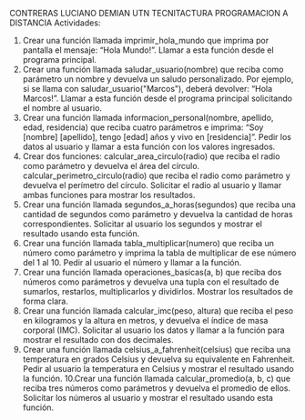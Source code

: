 CONTRERAS LUCIANO DEMIAN
UTN
TECNITACTURA PROGRAMACION A DISTANCIA
Actividades:
1. Crear una función llamada imprimir_hola_mundo que imprima por
pantalla el mensaje: “Hola Mundo!”. Llamar a esta función desde el
programa principal.
2. Crear una función llamada saludar_usuario(nombre) que reciba
como parámetro un nombre y devuelva un saludo personalizado.
Por ejemplo, si se llama con saludar_usuario("Marcos"), deberá devolver: “Hola Marcos!”. Llamar a esta función desde el programa
principal solicitando el nombre al usuario.
3. Crear una función llamada informacion_personal(nombre, apellido,
edad, residencia) que reciba cuatro parámetros e imprima: “Soy
[nombre] [apellido], tengo [edad] años y vivo en [residencia]”. Pedir los datos al usuario y llamar a esta función con los valores ingresados.
4. Crear dos funciones: calcular_area_circulo(radio) que reciba el radio como parámetro y devuelva el área del círculo. calcular_perimetro_circulo(radio) que reciba el radio como parámetro y devuelva el perímetro del círculo. Solicitar el radio al usuario y llamar ambas funciones para mostrar los resultados.
5. Crear una función llamada segundos_a_horas(segundos) que reciba
una cantidad de segundos como parámetro y devuelva la cantidad
de horas correspondientes. Solicitar al usuario los segundos y mostrar el resultado usando esta función.
6. Crear una función llamada tabla_multiplicar(numero) que reciba un
número como parámetro y imprima la tabla de multiplicar de ese
número del 1 al 10. Pedir al usuario el número y llamar a la función.
7. Crear una función llamada operaciones_basicas(a, b) que reciba
dos números como parámetros y devuelva una tupla con el resultado de sumarlos, restarlos, multiplicarlos y dividirlos. Mostrar los resultados de forma clara.
8. Crear una función llamada calcular_imc(peso, altura) que reciba el
peso en kilogramos y la altura en metros, y devuelva el índice de
masa corporal (IMC). Solicitar al usuario los datos y llamar a la función para mostrar el resultado con dos decimales.
9. Crear una función llamada celsius_a_fahrenheit(celsius) que reciba
una temperatura en grados Celsius y devuelva su equivalente en
Fahrenheit. Pedir al usuario la temperatura en Celsius y mostrar el
resultado usando la función.
10.Crear una función llamada calcular_promedio(a, b, c) que reciba
tres números como parámetros y devuelva el promedio de ellos.
Solicitar los números al usuario y mostrar el resultado usando esta
función.

